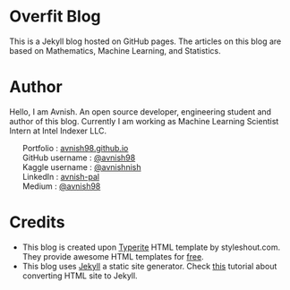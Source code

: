 Overfit Blog
=================

This is a Jekyll blog hosted on GitHub pages. The articles on this blog are based on Mathematics, Machine Learning, and Statistics.

# Author
Hello, I am Avnish. An open source developer, engineering student and author of this blog. Currently I am working as Machine Learning Scientist Intern at Intel Indexer LLC. 

   <ul style="list-style-type:none">
            <li>Portfolio : <a href="https://avnish98.github.io/" target="_blank">avnish98.github.io</a></li>
            <li>GitHub username : <a href="https://github.com/avnish98/" target="_blank">@avnish98</a></li>
            <li>Kaggle username : <a href="https://kaggle.com/avnishnish/" target="_blank">@avnishnish</a></li>
            <li>LinkedIn  : <a href="https://www.linkedin.com/in/avnish-pal/" target="_blank">avnish-pal</a></li>
            <li>Medium  : <a href="https://medium.com/@avnish98" target="_blank">@avnish98</a></li>
</ul>
</ul>

# Credits
* This blog is created upon [Typerite](https://www.styleshout.com/free-templates/typerite/) HTML template by styleshout.com. They provide awesome HTML templates for [free](https://www.styleshout.com/free-templates/).
* This blog uses [Jekyll](https://jekyllrb.com/) a static site generator. Check [this](https://jekyllrb.com/tutorials/convert-site-to-jekyll/) tutorial about converting HTML site to Jekyll.

